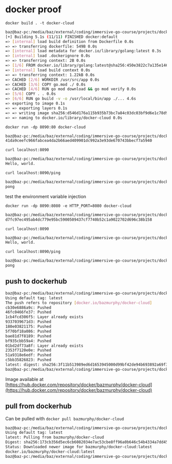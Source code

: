 # docker proof

`docker build . -t docker-cloud`

```sh
baz@baz-pc:/media/baz/external/coding/immersive-go-course/projects/docker-cloud$ docker build . -t docker-cloud
[+] Building 5.1s (11/11) FINISHED docker:default
=> [internal] load build definition from Dockerfile 0.0s
=> => transferring dockerfile: 549B 0.0s
=> [internal] load metadata for docker.io/library/golang:latest 0.3s
=> [internal] load .dockerignore 0.0s
=> => transferring context: 2B 0.0s
=> [1/6] FROM docker.io/library/golang:latest@sha256:450e3822c7a135e1463cd83e51c8e2eb03b86a02113c89424e6f0f8344bb4168 0.0s
=> [internal] load build context 0.0s
=> => transferring context: 1.22kB 0.0s
=> CACHED [2/6] WORKDIR /usr/src/app 0.0s
=> CACHED [3/6] COPY go.mod ./ 0.0s
=> CACHED [4/6] RUN go mod download && go mod verify 0.0s
=> [5/6] COPY . . 0.0s
=> [6/6] RUN go build -v -o /usr/local/bin/app ./... 4.6s
=> exporting to image 0.1s
=> => exporting layers 0.1s
=> => writing image sha256:d546d176a115b935b73bc7a84c03dc03bf9d6e1c78d983fb3c71cc04faee9358 0.0s
=> => naming to docker.io/library/docker-cloud 0.0s
```

`docker run -dp 8090:80 docker-cloud`

```sh
baz@baz-pc:/media/baz/external/coding/immersive-go-course/projects/docker-cloud$ docker run -dp 8090:80 docker-cloud
41da9ceefc966fabcea4da2b66aed409901dc992a3e93de670743bbecf7a5940
```

`curl localhost:8090`

```sh
baz@baz-pc:/media/baz/external/coding/immersive-go-course/projects/docker-cloud$ curl localhost:8090
Hello, world.
```

`curl localhost:8090/ping`

```sh
baz@baz-pc:/media/baz/external/coding/immersive-go-course/projects/docker-cloud$ curl localhost:8090/ping
pong
```

test the environment variable injection

`docker run -dp 8090:8080 -e HTTP_PORT=8080 docker-cloud`

```sh
baz@baz-pc:/media/baz/external/coding/immersive-go-course/projects/docker-cloud$ docker run -dp 8090:8080 -e HTTP_PORT=8080 docker-cloud
d7fc97ec495ab4dc779e95bc5900509437cf7740b52c1a9022702d696c38b158
```

`curl localhost:8090`

```sh
baz@baz-pc:/media/baz/external/coding/immersive-go-course/projects/docker-cloud$ curl localhost:8090
Hello, world.
```

`curl localhost:8090/ping`

```sh
baz@baz-pc:/media/baz/external/coding/immersive-go-course/projects/docker-cloud$ curl localhost:8090/ping
pong
```

## push to dockerhub

```sh
baz@baz-pc:/media/baz/external/coding/immersive-go-course/projects/docker-cloud$ docker push bazmurphy/docker-cloud
Using default tag: latest
The push refers to repository [docker.io/bazmurphy/docker-cloud]
cb30e6886a9c: Pushed
46fc0466fe37: Pushed
1cb4fcd306f5: Layer already exists
9337039671d3: Pushed
180e03821175: Pushed
5f70bf18a086: Pushed
bae81d7f8189: Pushed
bf935cbb59a4: Pushed
01bd2df73a8f: Layer already exists
2353f7120e0e: Pushed
51a9318e6edf: Pushed
c5bb35826823: Pushed
latest: digest: sha256:3f11b513989ed6d1653945000d99bf42de94b693892a69f346fd8185824ee62c size: 2840
baz@baz-pc:/media/baz/external/coding/immersive-go-course/projects/docker-cloud$
```

Image available at [https://hub.docker.com/repository/docker/bazmurphy/docker-cloud](https://hub.docker.com/repository/docker/bazmurphy/docker-cloud)

## pull from dockerhub

Can be pulled with `docker pull bazmurphy/docker-cloud`

```sh
baz@baz-pc:/media/baz/external/coding/immersive-go-course/projects/docker-cloud$ docker pull bazmurphy/docker-cloud
Using default tag: latest
latest: Pulling from bazmurphy/docker-cloud
Digest: sha256:173cb356d5ec6cb6082034e7ac53cbe8ff96a0b646c54b4334a7dd458ad2306c
Status: Downloaded newer image for bazmurphy/docker-cloud:latest
docker.io/bazmurphy/docker-cloud:latest
baz@baz-pc:/media/baz/external/coding/immersive-go-course/projects/docker-cloud$
```
